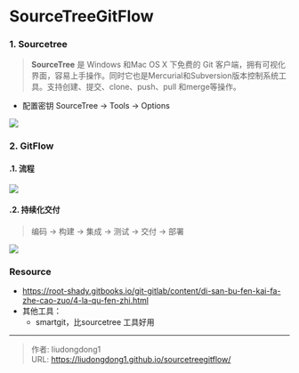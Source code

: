 # SourceTreeGitFlow


### 1. Sourcetree

> **SourceTree** 是 Windows 和Mac OS X 下免费的 Git 客户端，拥有可视化界面，容易上手操作。同时它也是Mercurial和Subversion版本控制系统工具。支持创建、提交、clone、push、pull 和merge等操作。

- 配置密钥 SourceTree → Tools → Options

![](https://lddpicture.oss-cn-beijing.aliyuncs.com/picture/image-20210902094921632.png)

### 2. GitFlow

#### .1. 流程

![](https://lddpicture.oss-cn-beijing.aliyuncs.com/picture/workflow.png)

#### .2. 持续化交付

> 编码 -> 构建 -> 集成 -> 测试 -> 交付 -> 部署

![](https://lddpicture.oss-cn-beijing.aliyuncs.com/picture/image-20210902095126026.png)



### Resource

- https://root-shady.gitbooks.io/git-gitlab/content/di-san-bu-fen-kai-fa-zhe-cao-zuo/4-la-qu-fen-zhi.html
- 其他工具：
  - smartgit，比sourcetree 工具好用


---

> 作者: liudongdong1  
> URL: https://liudongdong1.github.io/sourcetreegitflow/  

